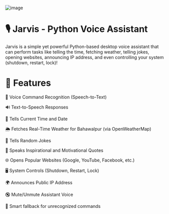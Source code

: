 ![image](https://github.com/user-attachments/assets/adc1d5d0-6a31-4954-bf8d-7387ad5ac9a1)


# 🎙️ Jarvis - Python Voice Assistant
Jarvis is a simple yet powerful Python-based desktop voice assistant that can perform tasks like telling the time, fetching weather, telling jokes, opening websites, announcing IP address, and even controlling your system (shutdown, restart, lock)!

# 🚀 Features

🎤 Voice Command Recognition (Speech-to-Text)

🔊 Text-to-Speech Responses

📅 Tells Current Time and Date

🌦️ Fetches Real-Time Weather for Bahawalpur (via OpenWeatherMap)

🤣 Tells Random Jokes

💬 Speaks Inspirational and Motivational Quotes

🌐 Opens Popular Websites (Google, YouTube, Facebook, etc.)

🖥️ System Controls (Shutdown, Restart, Lock)

🌍 Announces Public IP Address

🔇 Mute/Unmute Assistant Voice

🧠 Smart fallback for unrecognized commands



